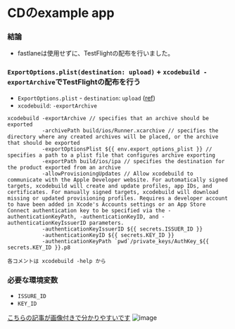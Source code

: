 # CDのexample app
### 結論
- fastlaneは使用せずに、TestFlightの配布を行いました。

### `ExportOptions.plist(destination: upload)` + `xcodebuild -exportArchive`でTestFlightの配布を行う
- `ExportOptions.plist` - `destination`: `upload` ([ref](https://qiita.com/taisuke_h/items/e37d96c96a811b630c0c#destination))
- `xcodebuild`: `-exportArchive`
```
xcodebuild -exportArchive // specifies that an archive should be exported
           -archivePath build/ios/Runner.xcarchive // specifies the directory where any created archives will be placed, or the archive that should be exported
           -exportOptionsPlist ${{ env.export_options_plist }} // specifies a path to a plist file that configures archive exporting
           -exportPath build/ios/ipa // specifies the destination for the product exported from an archive
           -allowProvisioningUpdates // Allow xcodebuild to communicate with the Apple Developer website. For automatically signed targets, xcodebuild will create and update profiles, app IDs, and certificates. For manually signed targets, xcodebuild will download missing or updated provisioning profiles. Requires a developer account to have been added in Xcode's Accounts settings or an App Store Connect authentication key to be specified via the -authenticationKeyPath, -authenticationKeyID, and -authenticationKeyIssuerID parameters.
           -authenticationKeyIssuerID ${{ secrets.ISSUER_ID }} 
           -authenticationKeyID ${{ secrets.KEY_ID }} 
           -authenticationKeyPath `pwd`/private_keys/AuthKey_${{ secrets.KEY_ID }}.p8

各コメントは xcodebuild -help から
```

### 必要な環境変数
- `ISSURE_ID`
- `KEY_ID`

[こちらの記事が画像付きで分かりやすいです](https://arc.net/l/quote/pheghqeb)
![image](https://github.com/user-attachments/assets/3fba0216-61be-4555-92ff-9045b9edf7ee)
